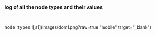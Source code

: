 ### log of all the node types and their values


<br />
  
 <kbd>node types</kbd>
 ![js1](images/dom1.png?raw=true "mobile" target="_blank")
